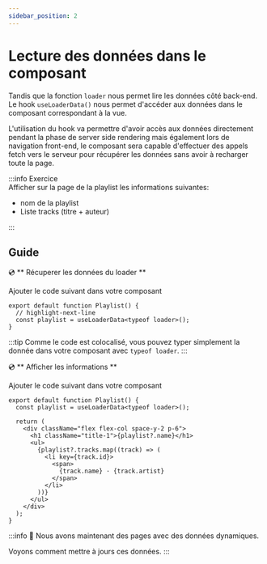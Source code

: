 ```yaml
---
sidebar_position: 2
---
```


# Lecture des données dans le composant

Tandis que la fonction `loader` nous permet lire les données côté back-end. Le hook `useLoaderData()` nous permet d'accéder aux données dans le composant correspondant à la vue.

L'utilisation du hook va permettre d'avoir accès aux données directement pendant la phase de server side rendering mais également lors de navigation front-end, le composant sera capable d'effectuer des appels fetch vers le serveur pour récupérer les données sans avoir à recharger toute la page.

:::info Exercice  
Afficher sur la page de la playlist les informations suivantes:

- nom de la playlist
- Liste tracks (titre + auteur)

:::

## Guide

💿 ** Récuperer les données du loader **

Ajouter le code suivant dans votre composant

```tsx title="app/routes/_layout.playlists.$id.tsx"
export default function Playlist() {
  // highlight-next-line
  const playlist = useLoaderData<typeof loader>();
}
```

:::tip
Comme le code est colocalisé, vous pouvez typer simplement la donnée dans votre composant avec `typeof loader`.
:::

💿 ** Afficher les informations **

Ajouter le code suivant dans votre composant

```tsx title="app/routes/_layout.playlists.$id.tsx"
export default function Playlist() {
  const playlist = useLoaderData<typeof loader>();

  return (
    <div className="flex flex-col space-y-2 p-6">
      <h1 className="title-1">{playlist?.name}</h1>
      <ul>
        {playlist?.tracks.map((track) => (
          <li key={track.id}>
            <span>
              {track.name} · {track.artist}
            </span>
          </li>
        ))}
      </ul>
    </div>
  );
}
```

:::info 👏 Nous avons maintenant des pages avec des données dynamiques.

Voyons comment mettre à jours ces données.
:::
